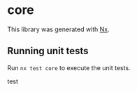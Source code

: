 # core

This library was generated with [Nx](https://nx.dev).

## Running unit tests

Run `nx test core` to execute the unit tests.

test
